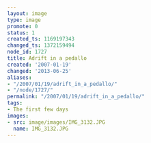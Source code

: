 ```yaml
---
layout: image
type: image
promote: 0
status: 1
created_ts: 1169197343
changed_ts: 1372159494
node_id: 1727
title: Adrift in a pedallo
created: '2007-01-19'
changed: '2013-06-25'
aliases:
- "/2007/01/19/adrift_in_a_pedallo/"
- "/node/1727/"
permalink: "/2007/01/19/adrift_in_a_pedallo/"
tags:
- The first few days
images:
- src: image/images/IMG_3132.JPG
  name: IMG_3132.JPG
---
```


